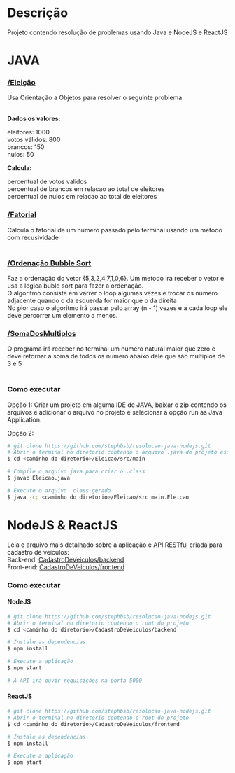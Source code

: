 # Descrição
Projeto contendo resolução de problemas usando Java e NodeJS e ReactJS

# JAVA

### <a href="https://github.com/stephbsb/resolucao-java-nodejs/tree/master/Eleicao">/Eleição</a>

Usa Orientação a Objetos para resolver o seguinte problema:</br></br>

**Dados os valores:**

eleitores: 1000 </br>
votos válidos: 800 </br>
brancos: 150 </br>
nulos: 50 </br>

**Calcula:**

percentual de votos validos </br>
percentual de brancos em relacao ao total de eleitores  </br>
percentual de nulos em relacao ao total de eleitores</br>

### <a href="https://github.com/stephbsb/resolucao-java-nodejs/tree/master/Fatorial/src/main">/Fatorial</a>

Calcula o fatorial de um numero passado pelo terminal usando um metodo com recusividade</br></br>


### <a href="https://github.com/stephbsb/resolucao-java-nodejs/blob/master/OrdenacaoBubbleSort/src/main/">/Ordenação Bubble Sort</a>

Faz a ordenação do vetor {5,3,2,4,7,1,0,6}. Um metodo irá receber o vetor e usa a logica buble sort para fazer a ordenação. </br>
O algoritmo consiste em varrer o loop algumas vezes e trocar os numero adjacente quando o da esquerda for maior que o da direita </br>
No pior caso o algoritmo irá passar pelo array (n - 1) vezes e a cada loop ele deve percorrer um elemento a menos. </br>

### <a href="https://github.com/stephbsb/resolucao-java-nodejs/blob/master/SomaDosMultiplos/src/main/">/SomaDosMultiplos</a>

O programa irá receber no terminal um numero natural maior que zero e deve retornar a soma de todos os numero abaixo dele que são multiplos de 3 e 5 </br></br>

### Como executar

Opção 1: Criar um projeto em alguma IDE de JAVA, baixar o zip contendo os arquivos e adicionar o arquivo no projeto e selecionar a opção run as Java Application.

Opção 2: 
```bash
# git clone https://github.com/stephbsb/resolucao-java-nodejs.git
# Abrir o terminal no diretorio contendo o arquivo .java do projeto escolhido
$ cd <caminho do diretorio>/Eleicao/src/main

# Compile o arquivo java para criar o .class
$ javac Eleicao.java

# Execute o arquivo .class gerado
$ java -cp <caminho do diretorio>/Eleicao/src main.Eleicao
```

# NodeJS & ReactJS

Leia o arquivo mais detalhado sobre a aplicação e API RESTful criada para cadastro de veículos: </br>
Back-end: <a href="https://github.com/stephbsb/resolucao-java-nodejs/blob/master/CadastroDeVeiculos/backend/">CadastroDeVeiculos/backend</a></br>
Front-end: <a href="https://github.com/stephbsb/resolucao-java-nodejs/blob/master/CadastroDeVeiculos/frontend/">CadastroDeVeiculos/frontend</a></br>


### Como executar

#### NodeJS 

```bash
# git clone https://github.com/stephbsb/resolucao-java-nodejs.git
# Abrir o terminal no diretorio contendo o root do projeto
$ cd <caminho do diretorio>/CadastroDeVeiculos/backend

# Instale as dependencias
$ npm install

# Execute a aplicação
$ npm start

# A API irá ouvir requisições na porta 5000
```


#### ReactJS 

```bash
# git clone https://github.com/stephbsb/resolucao-java-nodejs.git
# Abrir o terminal no diretorio contendo o root do projeto
$ cd <caminho do diretorio>/CadastroDeVeiculos/frontend

# Instale as dependencias
$ npm install

# Execute a aplicação
$ npm start
```
